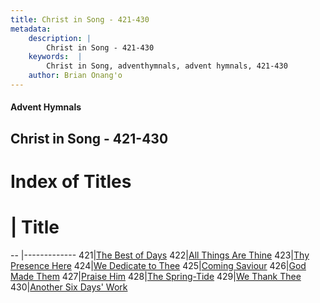 ```yaml
---
title: Christ in Song - 421-430
metadata:
    description: |
        Christ in Song - 421-430
    keywords:  |
        Christ in Song, adventhymnals, advent hymnals, 421-430
    author: Brian Onang'o
---
```


#### Advent Hymnals
## Christ in Song - 421-430

# Index of Titles
# | Title                        
-- |-------------
421|[The Best of Days](/christ-in-song/CIS/401-500/421-430/The-Best-of-Days)
422|[All Things Are Thine](/christ-in-song/CIS/401-500/421-430/All-Things-Are-Thine)
423|[Thy Presence Here](/christ-in-song/CIS/401-500/421-430/Thy-Presence-Here)
424|[We Dedicate to Thee](/christ-in-song/CIS/401-500/421-430/We-Dedicate-to-Thee)
425|[Coming Saviour](/christ-in-song/CIS/401-500/421-430/Coming-Saviour)
426|[God Made Them](/christ-in-song/CIS/401-500/421-430/God-Made-Them)
427|[Praise Him](/christ-in-song/CIS/401-500/421-430/Praise-Him)
428|[The Spring-Tide](/christ-in-song/CIS/401-500/421-430/The-Spring-Tide)
429|[We Thank Thee](/christ-in-song/CIS/401-500/421-430/We-Thank-Thee)
430|[Another Six Days' Work](/christ-in-song/CIS/401-500/421-430/Another-Six-Days'-Work)